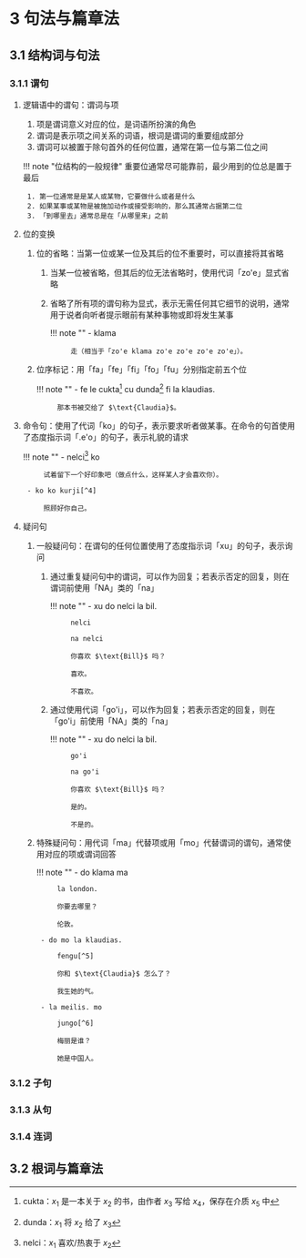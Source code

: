 # 3 句法与篇章法

## 3.1 结构词与句法
### 3.1.1 谓句
1. 逻辑语中的谓句：谓词与项
    1. 项是谓词意义对应的位，是词语所扮演的角色
    2. 谓词是表示项之间关系的词语，根词是谓词的重要组成部分
    3. 谓词可以被置于除句首外的任何位置，通常在第一位与第二位之间

    !!! note "位结构的一般规律"
        重要位通常尽可能靠前，最少用到的位总是置于最后

        1. 第一位通常是是某人或某物，它要做什么或者是什么
        2. 如果某事或某物是被施加动作或接受影响的，那么其通常占据第二位
        3. 「到哪里去」通常总是在「从哪里来」之前

2. 位的变换
    1. 位的省略：当第一位或某一位及其后的位不重要时，可以直接将其省略
        1. 当某一位被省略，但其后的位无法省略时，使用代词「zo'e」显式省略
        2. 省略了所有项的谓句称为显式，表示无需任何其它细节的说明，通常用于说者向听者提示眼前有某种事物或即将发生某事

            !!! note ""
                - klama

                    走（相当于「zo'e klama zo'e zo'e zo'e zo'e」）。

    2. 位序标记：用「fa」「fe」「fi」「fo」「fu」分别指定前五个位

        !!! note ""
            - fe le cukta[^1] cu dunda[^2] fi la klaudias.

                那本书被交给了 $\text{Claudia}$。

3. 命令句：使用了代词「ko」的句子，表示要求听者做某事。在命令的句首使用了态度指示词「.e'o」的句子，表示礼貌的请求

    !!! note ""
        - nelci[^3] ko

            试着留下一个好印象吧（做点什么，这样某人才会喜欢你）。

        - ko ko kurji[^4]

            照顾好你自己。 

4. 疑问句
    1. 一般疑问句：在谓句的任何位置使用了态度指示词「xu」的句子，表示询问
        1. 通过重复疑问句中的谓词，可以作为回复；若表示否定的回复，则在谓词前使用「NA」类的「na」

            !!! note ""
                - xu do nelci la bil.

                    nelci

                    na nelci

                    你喜欢 $\text{Bill}$ 吗？

                    喜欢。

                    不喜欢。

        2. 通过使用代词「go'i」，可以作为回复；若表示否定的回复，则在「go'i」前使用「NA」类的「na」

            !!! note ""
                - xu do nelci la bil.

                    go'i

                    na go'i

                    你喜欢 $\text{Bill}$ 吗？

                    是的。

                    不是的。

    2. 特殊疑问句：用代词「ma」代替项或用「mo」代替谓词的谓句，通常使用对应的项或谓词回答

        !!! note ""
            - do klama ma

                la london.

                你要去哪里？

                伦敦。

            - do mo la klaudias.

                fengu[^5]

                你和 $\text{Claudia}$ 怎么了？

                我生她的气。

            - la meilis. mo

                jungo[^6]

                梅丽是谁？

                她是中国人。

### 3.1.2 子句

### 3.1.3 从句

### 3.1.4 连词

## 3.2 根词与篇章法

[^1]: cukta：$x_1$ 是一本关于 $x_2$ 的书，由作者 $x_3$ 写给 $x_4$，保存在介质 $x_5$ 中
[^2]: dunda：$x_1$ 将 $x_2$ 给了 $x_3$
[^3]: nelci：$x_1$ 喜欢/热衷于 $x_2$
[^4]: kurji：$x_1$ 照顾 $x_2$
[^5]: fengu：$x_1$ 对 $x_2$ 愤怒，因为 $x_3$
[^6]: jungo：$x_1$ 在 $x_2$ 方面反映了中国国籍/文化/语言
